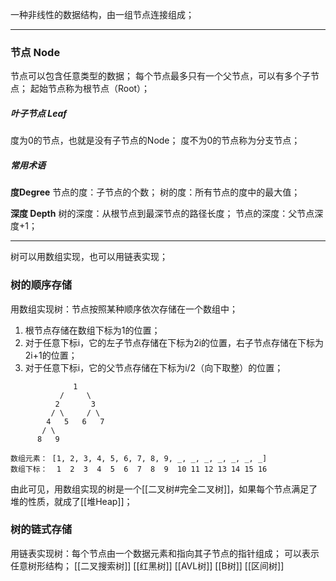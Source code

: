 一种非线性的数据结构，由一组节点连接组成；
***
### 节点 Node
节点可以包含任意类型的数据；
每个节点最多只有一个父节点，可以有多个子节点；
起始节点称为根节点（Root）；

##### 叶子节点 Leaf
度为0的节点，也就是没有子节点的Node；
度不为0的节点称为分支节点；

##### 常用术语
**度Degree**
节点的度：子节点的个数；
树的度：所有节点的度中的最大值；

**深度 Depth**
树的深度：从根节点到最深节点的路径长度；
节点的深度：父节点深度+1；
***
树可以用数组实现，也可以用链表实现；

### 树的顺序存储
用数组实现树：节点按照某种顺序依次存储在一个数组中；
1.  根节点存储在数组下标为1的位置；
2.  对于任意下标i，它的左子节点存储在下标为2i的位置，右子节点存储在下标为2i+1的位置；
3.  对于任意下标i，它的父节点存储在下标为i/2（向下取整）的位置；
```
              1
           /     \
          2       3
         / \     / \
        4   5   6   7
       / \
      8   9

数组元素： [1, 2, 3, 4, 5, 6, 7, 8, 9, _, _, _, _, _, _, _]
数组下标：  1  2  3  4  5  6  7  8  9  10 11 12 13 14 15 16
```
由此可见，用数组实现的树是一个[[二叉树#完全二叉树]]，如果每个节点满足了堆的性质，就成了[[堆Heap]]；

### 树的链式存储
用链表实现树：每个节点由一个数据元素和指向其子节点的指针组成；
可以表示任意树形结构；
[[二叉搜索树]]
[[红黑树]]
[[AVL树]]
[[B树]]
[[区间树]]

